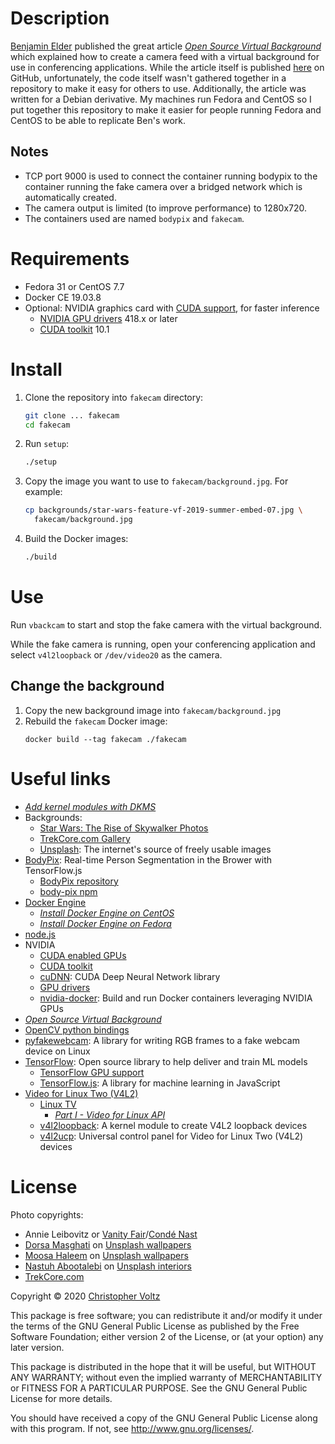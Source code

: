 # Description

[Benjamin
Elder](https://github.com/BenTheElder?after=Y3Vyc29yOnYyOpK5MjAxNC0wNi0wN1QxMjoxNzo0MC0wNTowMM4BOmBv&tab=repositories)
published the great article *[Open Source Virtual
Background](https://elder.dev/posts/open-source-virtual-background/)* which
explained how to create a camera feed with a virtual background for use in
conferencing applications. While the article itself is published
[here](https://github.com/BenTheElder/site/blob/master/content/posts/open-source-virtual-background.md)
on GitHub, unfortunately, the code itself wasn't gathered together in a
repository to make it easy for others to use. Additionally, the article was
written for a Debian derivative. My machines run Fedora and CentOS so I put
together this repository to make it easier for people running Fedora and CentOS
to be able to replicate Ben's work.

## Notes

* TCP port 9000 is used to connect the container running bodypix to the container
running the fake camera over a bridged network which is automatically created.
* The camera output is limited (to improve performance) to 1280x720.
* The containers used are named `bodypix` and `fakecam`.

# Requirements

* Fedora 31 or CentOS 7.7
* Docker CE 19.03.8
* Optional: NVIDIA graphics card with [CUDA
  support](https://developer.nvidia.com/cuda-gpus), for faster inference
  * [NVIDIA GPU drivers](https://www.nvidia.com/drivers) 418.x or later
  * [CUDA toolkit](https://developer.nvidia.com/cuda-toolkit-archive) 10.1

# Install

1. Clone the repository into `fakecam` directory:
   ```bash
   git clone ... fakecam
   cd fakecam
   ```
1. Run `setup`:
   ```bash
   ./setup
   ```
1. Copy the image you want to use to `fakecam/background.jpg`. For example:
   ```bash
   cp backgrounds/star-wars-feature-vf-2019-summer-embed-07.jpg \
     fakecam/background.jpg
   ```
1. Build the Docker images:
   ```bash
   ./build
   ```

# Use

Run `vbackcam` to start and stop the fake camera with the virtual background.

While the fake camera is running, open your conferencing application and select
`v4l2loopback` or `/dev/video20` as the camera.

## Change the background

1. Copy the new background image into `fakecam/background.jpg`
2. Rebuild the `fakecam` Docker image:
   ```
   docker build --tag fakecam ./fakecam
   ```

# Useful links

* *[Add kernel modules with
  DKMS](https://docs.01.org/clearlinux/latest/guides/kernel/kernel-modules-dkms.html)*
* Backgrounds:
  * [Star Wars: The Rise of Skywalker
    Photos](https://www.vanityfair.com/hollywood/photos/2019/05/star-wars-the-rise-of-skywalker-exclusive-photos)
  * [TrekCore.com Gallery](https://tos.trekcore.com/gallery)
  * [Unsplash](https://unsplash.com): The internet's source of freely usable images
* [BodyPix](https://blog.tensorflow.org/2019/11/updated-bodypix-2.html):
  Real-time Person Segmentation in the Brower with TensorFlow.js
  * [BodyPix
    repository](https://github.com/tensorflow/tfjs-models/tree/master/body-pix)
  * [body-pix npm](https://www.npmjs.com/package/body-pix-node)
* [Docker Engine](https://docs.docker.com/engine)
  * *[Install Docker Engine on
    CentOS](https://docs.docker.com/engine/install/centos/)*
  * *[Install Docker Engine on
    Fedora](https://docs.docker.com/engine/install/fedora/)*
* [node.js](https://nodejs.org/en/)
* NVIDIA
  * [CUDA enabled GPUs](https://developer.nvidia.com/cuda-gpus)
  * [CUDA toolkit](https://developer.nvidia.com/cuda-toolkit)
  * [cuDNN](https://developer.nvidia.com/cudnn): CUDA Deep Neural Network library
  * [GPU drivers](https://www.nvidia.com/drivers)
  * [nvidia-docker](https://github.com/NVIDIA/nvidia-docker): Build and run
    Docker containers leveraging NVIDIA GPUs
* *[Open Source Virtual
  Background](https://elder.dev/posts/open-source-virtual-background/)*
* [OpenCV python bindings](https://pypi.org/project/opencv-python/)
* [pyfakewebcam](https://github.com/jremmons/pyfakewebcam): A library for writing
  RGB frames to a fake webcam device on Linux
* [TensorFlow](https://www.tensorflow.org/): Open source library to help deliver
  and train ML models
  * [TensorFlow GPU support](https://www.tensorflow.org/install/gpu)
  * [TensorFlow.js](https://www.tensorflow.org/js): A library for machine
    learning in JavaScript
* [Video for Linux Two (V4L2)](https://en.wikipedia.org/wiki/Video4Linux)
  * [Linux TV](https://www.linuxtv.org/)
    * *[Part I - Video for Linux
      API](https://www.linuxtv.org/downloads/v4l-dvb-apis-new/userspace-api/v4l/v4l2.html)*
  * [v4l2loopback](https://github.com/umlaeute/v4l2loopback): A kernel module to
    create V4L2 loopback devices
  * [v4l2ucp](https://sourceforge.net/projects/v4l2ucp/): Universal control
    panel for Video for Linux Two (V4L2) devices

# License

Photo copyrights:
  * Annie Leibovitz or [Vanity Fair](https://www.vanityfair.com)/[Condé Nast](https://www.condenast.com)
  * [Dorsa
    Masghati](https://unsplash.com/@dorsamasghati?utm_source=unsplash&utm_medium=referral&utm_content=creditCopyText)
    on  [Unsplash
    wallpapers](https://unsplash.com/t/wallpapers?utm_source=unsplash&utm_medium=referral&utm_content=creditCopyText)
  * [Moosa
    Haleem](https://unsplash.com/@moseshalym?utm_source=unsplash&utm_medium=referral&utm_content=creditCopyText)
    on [Unsplash
    wallpapers](https://unsplash.com/t/wallpapers?utm_source=unsplash&utm_medium=referral&utm_content=creditCopyText)
  * [Nastuh
    Abootalebi](https://unsplash.com/@sunday_digital?utm_source=unsplash&utm_medium=referral&utm_content=creditCopyText)
    on [Unsplash
    interiors](https://unsplash.com/t/interiors?utm_source=unsplash&utm_medium=referral&utm_content=creditCopyText)
  * [TrekCore.com](https://tos.trekcore.com)

Copyright © 2020 [Christopher Voltz](mailto:cjunk@voltz.us)

This package is free software; you can redistribute it and/or modify it under
the terms of the GNU General Public License as published by the Free Software
Foundation; either version 2 of the License, or (at your option) any later
version.

This package is distributed in the hope that it will be useful, but WITHOUT ANY
WARRANTY; without even the implied warranty of MERCHANTABILITY or FITNESS FOR A
PARTICULAR PURPOSE. See the GNU General Public License for more details.

You should have received a copy of the GNU General Public License along with
this program. If not, see http://www.gnu.org/licenses/.
